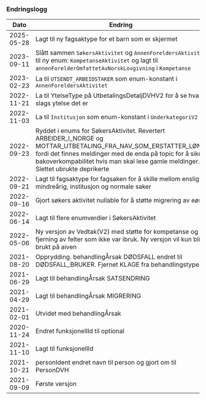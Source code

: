 ### Endringslogg

| Dato       | Endring                                                                                                                                                                                                                                                       |
|------------|---------------------------------------------------------------------------------------------------------------------------------------------------------------------------------------------------------------------------------------------------------------|
| 2025-05-28 | Lagt til ny fagsaktype for et barn som er skjermet                                                                                                                                                                                                            |
| 2023-09-11 | Slått sammen `SøkersAktivitet` og `AnnenForeldersAktivitet` til ny enum: `KompetanseAktivitet` og lagt til `annenForelderOmfattetAvNorskLovgivning` i `Kompetanse`                                                                                            |
| 2023-02-23 | La til `UTSENDT_ARBEIDSTAKER` som enum-konstant i `AnnenForeldersAktivitet`                                                                                                                                                                                   |
| 2022-11-21 | La til YtelseType på UtbetalingsDetaljDVHV2 for å se hva slags ytelse det er                                                                                                                                                                                  |
| 2022-11-03 | La til `Institusjon` som enum-konstant i `UnderkategoriV2`                                                                                                                                                                                                    |
| 2022-09-23 | Ryddet i enums for SøkersAktivitet. Revertert ARBEIDER_I_NORGE og MOTTAR_UTBETALING_FRA_NAV_SOM_ERSTATTER_LØNN fordi det finnes meldinger med de enda på topic for å sikre bakoverkompabilitet hvis man skal lese gamle meldinger. Slettet ubrukte deprikerte |
| 2022-09-21 | Lagt til fagsaktype for fagsaken for å skille mellom enslig mindreårig, institusjon og normale saker                                                                                                                                                          |
| 2022-09-16 | Gjort søkers aktivitet nullable for å støtte migrering av eøs                                                                                                                                                                                                 |
| 2022-06-14 | Lagt til flere enumverdier i SøkersAktivitet                                                                                                                                                                                                                  |
| 2022-05-06 | Ny versjon av Vedtak(V2) med støtte for kompetanse og fjerning av felter som ikke var ibruk. Ny versjon vil kun bli brukt på aiven                                                                                                                            |
| 2021-08-20 | Opprydding. behandlingÅrsak DØDSFALL endret til DØDSFALL_BRUKER. Fjernet KLAGE fra behandlingstype                                                                                                                                                            |
| 2021-06-29 | Lagt til behandlingÅrsak SATSENDRING                                                                                                                                                                                                                          |
| 2021-04-29 | Lagt til behandlingÅrsak MIGRERING                                                                                                                                                                                                                            |
| 2021-02-01 | Utvidet med behandlingÅrsak                                                                                                                                                                                                                                   |
| 2020-11-24 | Endret funksjonellId til optional                                                                                                                                                                                                                             |
| 2021-11-10 | Lagt til funksjonellId                                                                                                                                                                                                                                        |
| 2021-10-21 | personIdent endret navn til person og gjort om til PersonDVH                                                                                                                                                                                                  |
| 2021-09-09 | Første versjon                                                                                                                                                                                                                                                |
